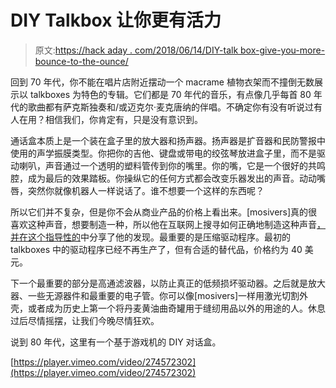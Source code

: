 # DIY Talkbox 让你更有活力

> 原文:[https://hack aday . com/2018/06/14/DIY-talk box-give-you-more-bounce-to-the-ounce/](https://hackaday.com/2018/06/14/diy-talkbox-gives-you-more-bounce-to-the-ounce/)

回到 70 年代，你不能在唱片店附近摆动一个 macrame 植物衣架而不撞倒无数展示以 talkboxes 为特色的专辑。它们都是 70 年代的音乐，有点像几乎每首 80 年代的歌曲都有萨克斯独奏和/或迈克尔·麦克唐纳的伴唱。不确定你有没有听说过有人在用？相信我们，你肯定有，只是没有意识到。

通话盒本质上是一个装在盒子里的放大器和扬声器。扬声器是扩音器和民防警报中使用的声学振膜类型。你把你的吉他、键盘或带电的绞弦琴放进盒子里，而不是驱动喇叭，声音通过一个透明的塑料管传到你的嘴里。你的嘴，它是一个很好的共鸣腔，成为最后的效果踏板。你操纵它的任何方式都会改变乐器发出的声音。动动嘴唇，突然你就像机器人一样说话了。谁不想要一个这样的东西呢？

所以它们并不复杂，但是你不会从商业产品的价格上看出来。[mosivers]真的很喜欢这种声音，想要制造一种，所以他在互联网上搜寻如何正确地制造这种声音[，并在这个指导性的](https://www.instructables.com/id/DIY-Talkbox/)中分享了他的发现。最重要的是压缩驱动程序。最初的 talkboxes 中的驱动程序已经不再生产了，但有合适的替代品，价格约为 40 美元。

下一个最重要的部分是高通滤波器，以防止真正的低频损坏驱动器。之后就是放大器、一些无源器件和最重要的电子管。你可以像[mosivers]一样用激光切割外壳，或者成为历史上第一个将丹麦黄油曲奇罐用于缝纫用品以外的用途的人。休息过后尽情摇摆，让我们今晚尽情狂欢。

说到 80 年代，这里有一个基于游戏机的 DIY 对话盒。

[https://player.vimeo.com/video/274572302](https://player.vimeo.com/video/274572302)